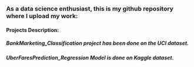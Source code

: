 ### As a data science enthusiast, this is my github repository where I upload my work:

#### Projects Description:

##### BankMarketing_Classification project has been done on the UCI dataset.
##### UberFaresPrediction_Regression Model is done on Kaggle dataset.
